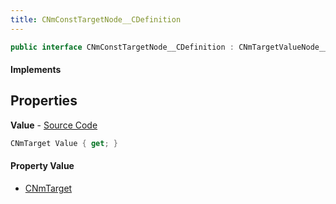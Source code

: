 ```yaml
---
title: CNmConstTargetNode__CDefinition
---
```


```csharp
public interface CNmConstTargetNode__CDefinition : CNmTargetValueNode__CDefinition, CNmValueNode__CDefinition, CNmGraphNode__CDefinition, ISchemaClass<CNmGraphNode__CDefinition>, ISchemaClass<CNmValueNode__CDefinition>, ISchemaClass<CNmTargetValueNode__CDefinition>, ISchemaClass<CNmConstTargetNode__CDefinition>, ISchemaField, ISchemaClass, INativeHandle
```

#### Implements

## Properties

**Value** - [Source Code](https://github.com/swiftly-solution/swiftlys2/blob/main/managed/src/SwiftlyS2.Generated/Schemas/Interfaces/CNmConstTargetNode__CDefinition.cs#L16)

```csharp
CNmTarget Value { get; }
```

#### Property Value

- [CNmTarget](/docs/api/shared/schemadefinitions/cnmtarget)

